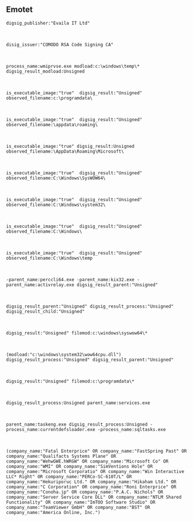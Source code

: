 ## Emotet


    digsig_publisher:"Evaila IT Ltd"

<br>

    disig_issuer:"COMODO RSA Code Signing CA"


<br>

    process_name:wmiprvse.exe modload:c:\windows\temp\* digsig_result_modload:Unsigned

<br>

    is_executable_image:"true"  digsig_result:"Unsigned" observed_filename:c:\programdata\

<br>

    is_executable_image:"true"  digsig_result:"Unsigned" observed_filename:\appdata\roaming\

<br>

    is_executable_image:"true" digsig_result:Unsigned observed_filename:\AppData\Roaming\Microsoft\

<br>

    is_executable_image:"true"  digsig_result:"Unsigned" observed_filename:C:\Windows\SysWOW64\

<br>

    is_executable_image:"true"  digsig_result:"Unsigned" observed_filename:C:\Windows\system32\

<br>

    is_executable_image:"true"  digsig_result:"Unsigned" observed_filename:C:\Windows\

<br>

    is_executable_image:"true"  digsig_result:"Unsigned" observed_filename:C:\Windows\temp

<br>

    -parent_name:perccli64.exe -parent_name:kix32.exe -parent_name:activrelay.exe digsig_result_parent:"Unsigned"

<br>

    digsig_result_parent:"Unsigned" digsig_result_process:"Unsigned" digsig_result_child:"Unsigned"

<br>

    digsig_result:"Unsigned" filemod:c:\windows\syswow64\*

<br>

    (modload:"c:\windows\system32\wow64cpu.dll") digsig_result_process:"Unsigned" digsig_result_parent:"Unsigned"

<br>

    digsig_result:"Unsigned" filemod:c:\programdata\*

<br>

    digsig_result_process:Unsigned parent_name:services.exe

<br>

    parent_name:taskeng.exe digsig_result_process:Unsigned -process_name:currentdefsloader.exe -process_name:sqltasks.exe

<br>

    (company_name:"Fatal Enterprice" OR company_name:"FastSpring Past" OR company_name:"Qualifacts Systems Plane" OR company_name:"WehwGWE.hWRGW" OR company_name:"Microsoft Co" OR company_name:"WMI" OR company_name:"SimVentions Hole" OR company_name:"Microsoft Corporatio" OR company_name:"Win Interactive LLC* Right" OR company_name:"PERCo-SC-610T/L" OR company_name:"Hekuriporuc Ltd." OR company_name:"Hikaham Ltd." OR company_name:"С Corporation" OR company_name:"Roni Enterprice" OR company_name:"Conoha.jp" OR company_name:"P.A.C. Nichols" OR company_name:"Server Service Core DLL" OR company_name:"NTLM Shared Functionality" OR company_name:"ImTOO Software Studio" OR company_name:"TeamViewer GmbH" OR company_name:"BST" OR company_name:"America Online, Inc.")
